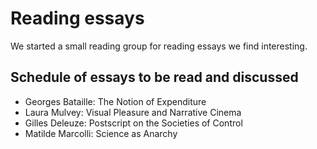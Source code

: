 # Reading essays
We started a small reading group for reading essays we find interesting.

## Schedule of essays to be read and discussed

* Georges Bataille: The Notion of Expenditure
* Laura Mulvey: Visual Pleasure and Narrative Cinema 
* Gilles Deleuze: Postscript on the Societies of Control
* Matilde Marcolli: Science as Anarchy



